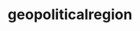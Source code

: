 ---
layout: wrapper_text
category: datasets

# Basic
identifier: "100,801"
title: "geopoliticalregion"
describedBy: ""
description: "Geo-Political TAGS consist of two-letter codes for countries and world regions. The country codes are taken from the Federal Information Processing Standards Publication No. 10 (FIPS). Some of the Regional TAGS are based strictly on geographic locations while others are based on political regions."
programCode:
  - "014:009"
bureauCode:
  - "014:00"

# Dates
modified: "2013-11-24"

# POC
poc:
  type: "vcard:Contact"
  fn: "Seratte, Kathlene"
  hasEmail: "mailto:SeratteKA@state.gov"

# Publisher
publisher:
  type: "org:Organization"
  name: "U.S. Department of State"

# Spatiotemporal
spatial: "World"
temporal: "2015-06-04T00:00:01Z/2015-08-01T23:59:59Z"

# Distribution
distribution:
  - type: "dcat:Distribution"
    downloadURL: "http://cadatacatalog.state.gov/storage/f/2013-11-24T20%3A59%3A33.352Z/geopoliticalregion.json"
    mediaType: "application/json"
  - type: "dcat:Distribution"
    accessURL: "http://cadatacatalog.state.gov/storage/f/2013-11-24T20%3A59%3A33.352Z/geopoliticalregion.json"
    format: "json"

# Keywords
keyword:
  - "-"
---